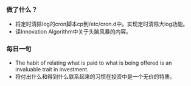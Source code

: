 ### 做了什么？
* 将定时清除log的cron脚本cp到/etc/cron.d中。实现定时清除大log功能。
* 读Innovation Algorithm中关于头脑风暴的内容。

### 每日一句
* The habit of relating what is paid to what is being offered is an invaluable trait in investment.
* 将付出什么和得到什么联系起来的习惯在投资中是一个无价的特质。
